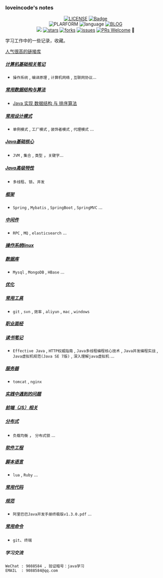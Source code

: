 ### loveincode's notes
<center>

[![LICENSE](https://img.shields.io/badge/license-Anti%20996-blue.svg)](https://github.com/996icu/996.ICU/blob/master/LICENSE)
[![Badge](https://img.shields.io/badge/link-996.icu-red.svg)](https://996.icu/#/zh_CN)
</br>
![PLARFORM](https://img.shields.io/badge/platform-Java-ff69b4.svg)
![language](https://img.shields.io/badge/language-Python-orange.svg)
[![BLOG](https://img.shields.io/badge/Blog-loveincode-80d4f9.svg?style=flat)](https://loveincode.cnblogs.com/)
</br>
[![](https://img.shields.io/badge/build-passing-brightgreen.svg)]()
[![stars](https://img.shields.io/github/stars/loveincode/notes.svg?style=social&label=Stars)](https://github.com/loveincode/notes/stargazers)
[![forks](https://img.shields.io/github/forks/loveincode/notes.svg?style=social&label=Forks)](https://github.com/loveincode/notes/network/members)
[![issues](https://img.shields.io/github/issues/loveincode/notes.svg?style=social&label=Issues)](https://github.com/loveincode/notes/issues)
[![PRs Welcome](https://badgen.net/badge/PRs/welcome/green)](http://makeapullrequest.com)
</br>
</center>

学习工作中的一些记录，收藏。

[人气很高的链接库](https://github.com/loveincode/notes/blob/master/%E6%94%B6%E8%97%8F/%E5%A5%BD%E9%93%BE%E6%8E%A5.md)


##### [计算机基础相关笔记](https://github.com/loveincode/notes/tree/master/000%20-%201%20Computer%20Basics%20%E8%AE%A1%E7%AE%97%E6%9C%BA%E5%9F%BA%E7%A1%80)

  * `操作系统` , `编译原理` , `计算机网络` , `互联网协议`...

##### [常用数据结构与算法](https://github.com/loveincode/notes/tree/master/000%20-%202%20Data%20%26%20Algorithm%20%E6%95%B0%E6%8D%AE%E7%BB%93%E6%9E%84%26%E7%AE%97%E6%B3%95)

  * [Java 实现 数据结构 与 排序算法](https://github.com/loveincode/Data-structures-and-algorithms)

##### [常用设计模式](https://github.com/loveincode/notes/tree/master/000%20-%203%20Design%20Patterns%20%E8%AE%BE%E8%AE%A1%E6%A8%A1%E5%BC%8F)

  * `单例模式` , `工厂模式` , `装饰者模式` ,  `代理模式` ...

##### [Java基础核心](https://github.com/loveincode/notes/tree/master/01%20-%20JavaSE%20Java%E6%A0%B8%E5%BF%83)

  * `JVM` , `集合` , `类型` ，`关键字`...

##### [Java高级特性](https://github.com/loveincode/notes/tree/master/02%20-%20Java-High-Ranking%20Java%E9%AB%98%E7%BA%A7)

  * `多线程`、`锁`、`并发`

##### [框架](https://github.com/loveincode/notes/tree/master/03%20-%20Framework%20%E6%A1%86%E6%9E%B6)

  * `Spring` , `Mybatis` , `SpringBoot` , `SpringMVC` ...

##### [中间件](https://github.com/loveincode/notes/tree/master/04%20-%20Middleware%20%E4%B8%AD%E9%97%B4%E4%BB%B6)

  * `RPC` , `MQ` , `elasticsearch`  ...

##### [操作系统linux](https://github.com/loveincode/notes/tree/master/05%20-%20OS%20(linux)%20%E6%93%8D%E4%BD%9C%E7%B3%BB%E7%BB%9F)

##### [数据库](https://github.com/loveincode/notes/tree/master/06%20-%20DB%20%E6%95%B0%E6%8D%AE%E5%BA%93)

  * `Mysql` , `MongoDB` , `HBase`  ...

##### [优化](https://github.com/loveincode/notes/tree/master/07%20-%20%E4%BC%98%E5%8C%96)

##### [常用工具](https://github.com/loveincode/notes/tree/master/08%20-%20Utils%20%E5%B7%A5%E5%85%B7)

  * `git` , `svn` , `效率` , `aliyun` , `mac` , `windows`

##### [职业面经](https://github.com/loveincode/notes/tree/master/09%20-%20J%20%E9%9D%A2%E7%BB%8F)

##### [读书笔记](https://github.com/loveincode/notes/tree/master/10%20-%20Reading%20Notes%20%E8%AF%BB%E4%B9%A6%E7%AC%94%E8%AE%B0)

  * `Effective Java` , `HTTP权威指南` ,  `Java多线程编程核心技术` , `Java并发编程实战` ,  `Java虚拟机规范(Java SE 7版)` , `深入理解java虚拟机` ...

##### [服务器](https://github.com/loveincode/notes/tree/master/11%20-%20Server%20%E6%9C%8D%E5%8A%A1%E5%99%A8)

  * `tomcat` , `nginx`

##### [实践中遇到的问题](https://github.com/loveincode/notes/tree/master/12%20-%20Practice%20(problems%20encountered%20during%20development)%20%E5%AE%9E%E8%B7%B5%E9%97%AE%E9%A2%98)

##### [前端（JS）相关](https://github.com/loveincode/notes/tree/master/14%20-%20Front-end%20%E5%89%8D%E7%AB%AF)

##### [分布式](https://github.com/loveincode/notes/tree/master/15%20-%20Distributed%20%E5%88%86%E5%B8%83%E5%BC%8F)

  * `负载均衡` ， `分布式锁` ...

##### [软件工程](https://github.com/loveincode/notes/tree/master/16%20-%20Software%20Engineering%20%E8%BD%AF%E4%BB%B6%E5%B7%A5%E7%A8%8B)

##### [脚本语言](https://github.com/loveincode/notes/tree/master/17%20-%20Scripting%20language%20%E8%84%9A%E6%9C%AC%E8%AF%AD%E8%A8%80)

  * `lua` , `Ruby` ...

##### [常用代码](https://github.com/loveincode/notes/tree/master/18%20-%20Common%20code%20%E5%B8%B8%E7%94%A8%E4%BB%A3%E7%A0%81)

##### [规范](https://github.com/loveincode/notes/tree/master/19%20-%20Standard%20%E6%A0%87%E5%87%86)

  * `阿里巴巴Java开发手册终极版v1.3.0.pdf` ...

##### [常用命令](https://github.com/loveincode/notes/tree/master/20%20-%20Commands(Commonly%20used)%20%26%20Vocabulary%20%E5%91%BD%E4%BB%A4)

  * `git`、`终端`

##### 学习交流
    WeChat : 9088584 , 验证暗号：java学习
    EMAIL  : 9088584@qq.com
